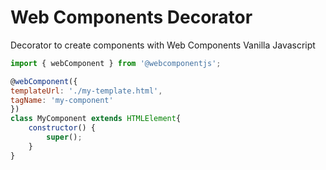 # Web Components Decorator

Decorator to create components with Web Components Vanilla Javascript

```js
import { webComponent } from '@webcomponentjs';

@webComponent({
templateUrl: './my-template.html',
tagName: 'my-component'
})
class MyComponent extends HTMLElement{
	constructor() {
		super();
	}
}
```